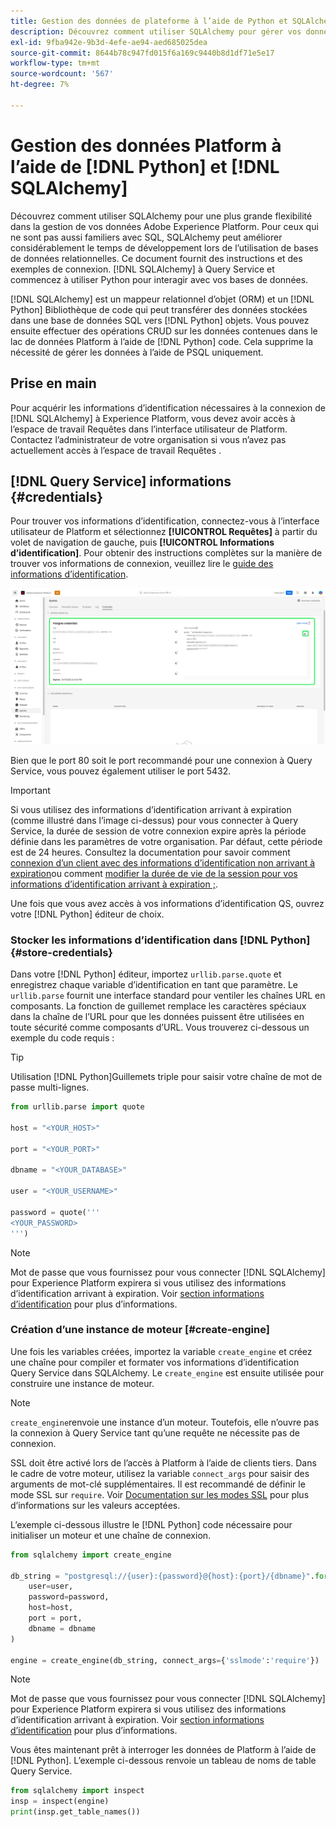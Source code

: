 ```yaml
---
title: Gestion des données de plateforme à l’aide de Python et SQLAlchemy
description: Découvrez comment utiliser SQLAlchemy pour gérer vos données Platform à l’aide de Python au lieu de SQL.
exl-id: 9fba942e-9b3d-4efe-ae94-aed685025dea
source-git-commit: 8644b78c947fd015f6a169c9440b8d1df71e5e17
workflow-type: tm+mt
source-wordcount: '567'
ht-degree: 7%

---
```


# Gestion des données Platform à l’aide de [!DNL Python] et [!DNL SQLAlchemy]

Découvrez comment utiliser SQLAlchemy pour une plus grande flexibilité dans la gestion de vos données Adobe Experience Platform. Pour ceux qui ne sont pas aussi familiers avec SQL, SQLAlchemy peut améliorer considérablement le temps de développement lors de l’utilisation de bases de données relationnelles. Ce document fournit des instructions et des exemples de connexion. [!DNL SQLAlchemy] à Query Service et commencez à utiliser Python pour interagir avec vos bases de données.

[!DNL SQLAlchemy] est un mappeur relationnel d’objet (ORM) et un [!DNL Python] Bibliothèque de code qui peut transférer des données stockées dans une base de données SQL vers [!DNL Python] objets. Vous pouvez ensuite effectuer des opérations CRUD sur les données contenues dans le lac de données Platform à l’aide de [!DNL Python] code. Cela supprime la nécessité de gérer les données à l’aide de PSQL uniquement.

## Prise en main

Pour acquérir les informations d’identification nécessaires à la connexion de [!DNL SQLAlchemy] à Experience Platform, vous devez avoir accès à l’espace de travail Requêtes dans l’interface utilisateur de Platform. Contactez l’administrateur de votre organisation si vous n’avez pas actuellement accès à l’espace de travail Requêtes .

## [!DNL Query Service] informations {#credentials}

Pour trouver vos informations d’identification, connectez-vous à l’interface utilisateur de Platform et sélectionnez **[!UICONTROL Requêtes]** à partir du volet de navigation de gauche, puis **[!UICONTROL Informations d’identification]**. Pour obtenir des instructions complètes sur la manière de trouver vos informations de connexion, veuillez lire le [guide des informations d’identification](../ui/credentials.md).

![L’onglet Informations d’identification avec les informations d’identification arrivant à expiration pour Query Service est mis en surbrillance.](../images/use-cases/credentials.png)

Bien que le port 80 soit le port recommandé pour une connexion à Query Service, vous pouvez également utiliser le port 5432.

>[!IMPORTANT]
>
>Si vous utilisez des informations d’identification arrivant à expiration (comme illustré dans l’image ci-dessus) pour vous connecter à Query Service, la durée de session de votre connexion expire après la période définie dans les paramètres de votre organisation. Par défaut, cette période est de 24 heures. Consultez la documentation pour savoir comment [connexion d’un client avec des informations d’identification non arrivant à expiration](../ui/credentials.md#non-expiring-credentials)ou comment [modifier la durée de vie de la session pour vos informations d’identification arrivant à expiration ;](../ui/credentials.md#expiring-credentials).

Une fois que vous avez accès à vos informations d’identification QS, ouvrez votre [!DNL Python] éditeur de choix.

### Stocker les informations d’identification dans [!DNL Python] {#store-credentials}

Dans votre [!DNL Python] éditeur, importez `urllib.parse.quote` et enregistrez chaque variable d’identification en tant que paramètre. Le `urllib.parse` fournit une interface standard pour ventiler les chaînes URL en composants. La fonction de guillemet remplace les caractères spéciaux dans la chaîne de l’URL pour que les données puissent être utilisées en toute sécurité comme composants d’URL. Vous trouverez ci-dessous un exemple du code requis :

>[!TIP]
>
>Utilisation [!DNL Python]Guillemets triple pour saisir votre chaîne de mot de passe multi-lignes.

```python
from urllib.parse import quote

host = "<YOUR_HOST>"

port = "<YOUR_PORT>"

dbname = "<YOUR_DATABASE>"

user = "<YOUR_USERNAME>"

password = quote('''
<YOUR_PASSWORD>
''')
```

>[!NOTE]
>
>Mot de passe que vous fournissez pour vous connecter [!DNL SQLAlchemy] pour Experience Platform expirera si vous utilisez des informations d’identification arrivant à expiration. Voir [section informations d’identification](#credentials) pour plus d’informations.

### Création d’une instance de moteur [#create-engine]

Une fois les variables créées, importez la variable `create_engine` et créez une chaîne pour compiler et formater vos informations d’identification Query Service dans SQLAlchemy. Le `create_engine` est ensuite utilisée pour construire une instance de moteur.

>[!NOTE]
>
>`create_engine`renvoie une instance d’un moteur. Toutefois, elle n’ouvre pas la connexion à Query Service tant qu’une requête ne nécessite pas de connexion.

SSL doit être activé lors de l’accès à Platform à l’aide de clients tiers. Dans le cadre de votre moteur, utilisez la variable `connect_args` pour saisir des arguments de mot-clé supplémentaires. Il est recommandé de définir le mode SSL sur `require`. Voir [Documentation sur les modes SSL](../clients/ssl-modes.md) pour plus d’informations sur les valeurs acceptées.

L’exemple ci-dessous illustre le [!DNL Python] code nécessaire pour initialiser un moteur et une chaîne de connexion.

```python
from sqlalchemy import create_engine

db_string = "postgresql://{user}:{password}@{host}:{port}/{dbname}".format(
    user=user,
    password=password,
    host=host,
    port = port,
    dbname = dbname
)

engine = create_engine(db_string, connect_args={'sslmode':'require'})
```

>[!NOTE]
>
>Mot de passe que vous fournissez pour vous connecter [!DNL SQLAlchemy] pour Experience Platform expirera si vous utilisez des informations d’identification arrivant à expiration. Voir [section informations d’identification](#credentials) pour plus d’informations.

Vous êtes maintenant prêt à interroger les données de Platform à l’aide de [!DNL Python]. L’exemple ci-dessous renvoie un tableau de noms de table Query Service.

```python
from sqlalchemy import inspect
insp = inspect(engine)
print(insp.get_table_names())
```
